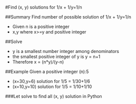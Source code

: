 #Find (x, y) solutions for 1/x + 1/y=1/n 

##Summary
Find number of possible solution of 1/x + 1/y=1/n 
- Given n is a positive integer
- x,y where x>=y and positive integer

##Solve
- y is a smallest number integer among denominators
- the smallest positive integer of y is y = n+1
- Therefore x = (n*y)/(y-n)

##Example
Given a positive integer (n):5
- (x=30,y=6)  solution for 1/5 = 1/30+1/6
- (x=10,y=10) solution for 1/5 = 1/10+1/10

###Let solve to find all (x, y) solution in Python

